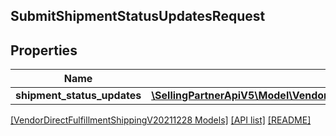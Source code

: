 ## SubmitShipmentStatusUpdatesRequest

## Properties

Name | Type | Description | Notes
------------ | ------------- | ------------- | -------------
**shipment_status_updates** | [**\SellingPartnerApiV5\Model\VendorDirectFulfillmentShippingV20211228\ShipmentStatusUpdate[]**](ShipmentStatusUpdate.md) |  | [optional]

[[VendorDirectFulfillmentShippingV20211228 Models]](../) [[API list]](../../Api) [[README]](../../../README.md)
